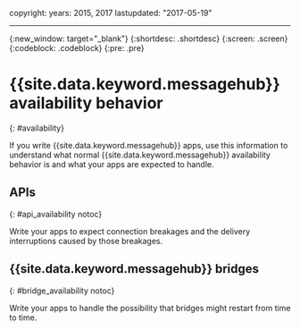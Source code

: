 copyright:
  years: 2015, 2017
lastupdated: "2017-05-19"

---

{:new_window: target="_blank"}
{:shortdesc: .shortdesc}
{:screen: .screen}
{:codeblock: .codeblock}
{:pre: .pre}

# {{site.data.keyword.messagehub}} availability behavior
{: #availability}

If you write {{site.data.keyword.messagehub}} apps, use this information to understand what normal {{site.data.keyword.messagehub}} availability behavior is and what your apps are expected to handle.

## APIs
{: #api_availability notoc}

Write your apps to expect connection breakages and the delivery interruptions caused by those breakages.

## {{site.data.keyword.messagehub}} bridges
{: #bridge_availability notoc}

Write your apps to handle the possibility that bridges might restart from time to time.

